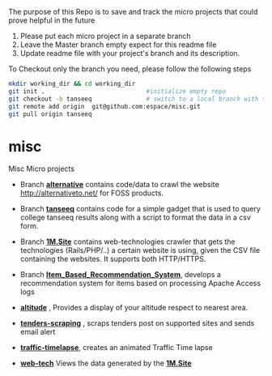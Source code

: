
The purpose of this Repo is to save and track the micro projects that could prove helpful in the future


1. Please put each micro project in a separate branch 
2. Leave the Master branch empty expect for this readme file
3. Update readme file with your project's branch and its description. 
 
To Checkout only the branch you need, please follow the following steps 

```bash
mkdir working_dir && cd working_dir
git init .                            #initialize empty repo
git checkout -b tanseeq               # switch to a local branch with the same name to avoid confusion, not necessary though
git remote add origin  git@github.com:espace/misc.git 
git pull origin tanseeq
```

# misc
Misc Micro projects 

- Branch [**alternative**](https://github.com/espace/misc/tree/alternative) contains code/data to crawl the website http://alternativeto.net/ for FOSS products.

- Branch [**tanseeq**](https://github.com/espace/misc/tree/tanseeq) contains code for a simple gadget that is used to query college tanseeq results along with a script to format the data in a csv form.

- Branch [**1M.Site**](https://github.com/espace/misc/tree/1M.Site) contains web-technologies crawler that gets the technologies (Rails/PHP/..) a certain website is using, given the CSV file containing the websites. It supports both HTTP/HTTPS. 

- Branch [**Item_Based_Recommendation_System**](https://github.com/espace/misc/tree/Item_Based_Recommendation_System), develops a recommendation system for items based on processing Apache Access logs 

- [**altitude**](https://github.com/espace/misc/tree/altitude) , Provides a display of your altitude respect to nearest area. 

- [**tenders-scraping**](https://github.com/espace/misc/tree/tenders-scraping) , scraps tenders post on supported sites and sends email alert
- [**traffic-timelapse**](https://github.com/espace/misc/tree/traffic-timelapse), creates an animated Traffic Time lapse 

- [**web-tech**](https://github.com/espace/misc/tree/web-tech) Views the data generated by the [**1M.Site**](https://github.com/espace/misc/tree/1M.Site)
